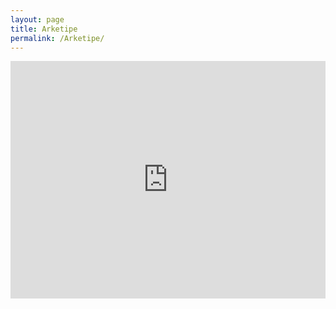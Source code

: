 ```yaml
---
layout: page
title: Arketipe
permalink: /Arketipe/
---
```


<iframe src="https://open.spotify.com/embed/playlist/4kMbZsm60g0jRBaljDUYPA" width="100%" height="380" frameborder="0" allowtransparency="true" allow="encrypted-media"></iframe>
